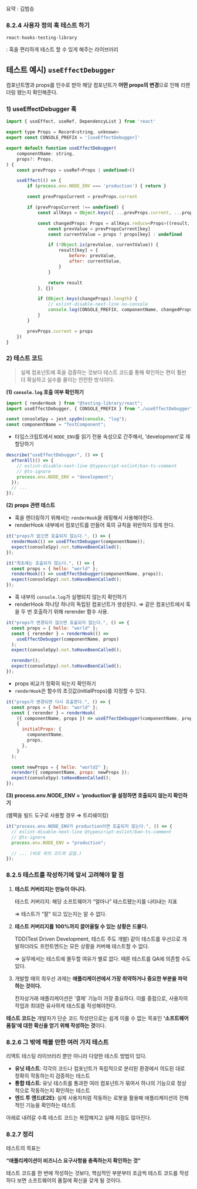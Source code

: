 요약 : 김범승

### 8.2.4 사용자 정의 훅 테스트 하기

`react-hooks-testing-library`

: 훅을 편리하게 테스트 할 수 있게 해주는 라이브러리

## 테스트 예시) `useEffectDebugger`

컴포넌트명과 props를 인수로 받아 해당 컴포넌트가 **어떤 props의 변경**으로 인해 리렌더링 됐는지 확인해준다.

### 1) useEffectDebugger 훅

```jsx
import { useEffect, useRef, DependencyList } from 'react'

export type Props = Record<string, unknown>
export const CONSOLE_PREFIX = '[useEffectDebugger]'

export default function useEffectDebugger(
	componentName: string,
	props?: Props,
) {
	const prevProps = useRef<Props | undefined>()

	useEffect(() => {
		if (process.env.NODE_ENV === 'production') { return }

		const prevPropsCurrent = prevProps.current

		if (prevPropsCurrent !== undefined) {
			const allKeys = Object.keys({ ...prevProps.current, ...props })

			const changedProps: Props = allKeys.reduce<Props>((result, key) => {
				const prevValue = prevPropsCurrent[key]
				const currentValue = props ? props[key] : undefined

				if (!Object.is(prevValue, currentValue)) {
					result[key] = {
						before: prevValue,
						after: currentValue,
					}
				}

				return result
			}, {})

			if (Object.keys(changeProps).length) {
				// eslint-disable-next-line no-console
				console.log(CONSOLE_PREFIX, componentName, changedProps)
			}
		}

		prevProps.current = props
	})
}
```

### 2) 테스트 코드

> 실제 컴포넌트에 훅을 검증하는 것보다 테스트 코드를 통해 확인하는 편이 훨씬 더 확실하고 실수를 줄이는 안전한 방식이다.

**(1) `console.log` 호출 여부 확인하기**

```jsx
import { renderHook } from "@testing-library/react";
import useEffectDebugger, { CONSOLE_PREFIX } from "./useEffectDebugger";

const consoleSpy = jest.spyOn(console, "log");
const componentName = "TestComponent";
```

- 타입스크립트에서 `NODE_ENV`를 읽기 전용 속성으로 간주해서, ‘development’로 재할당하기

```jsx
describe("useEffectDebugger", () => {
  afterAll(() => {
    // eslint-disable-next-line @typescript-eslint/ban-ts-comment
    // @ts-ignore
    process.env.NODE_ENV = "development";
  });
  // ...
});
```

**(2) props 관련 테스트**

- 훅을 렌더링하기 위해서는 `renderHook`을 래핑해서 사용해야한다.
- renderHook 내부에서 컴포넌트를 만들어 훅의 규칙을 위반하지 않게 한다.

```jsx
it("props가 없으면 호출되지 않는다.", () => {
  renderHook(() => useEffectDebugger(componentName));
  expect(consoleSpy).not.toHaveBeenCalled();
});

it("최초에는 호출되지 않는다.", () => {
  const props = { hello: "world" };
  renderHook(() => useEffectDebugger(componentName, props));
  expect(consoleSpy).not.toHaveBeenCalled();
});
```

- 훅 내부의 `console.log`가 실행되지 않는지 확인하기
- renderHook 하나당 하나의 독립된 컴포넌트가 생성된다.
  ⇒ 같은 컴포넌트에서 훅을 두 번 호출하기 위해 rerender 함수 사용.

```jsx
it("props가 변경되지 않으면 호출되지 않는다.", () => {
  const props = { hello: "world" };
  const { rerender } = renderHook(() =>
    useEffectDebugger(componentName, props)
  );
  expect(consoleSpy).not.toHaveBeenCalled();

  rerender();
  expect(consoleSpy).not.toHaveBeenCalled();
});
```

- props 비교가 정확히 되는지 확인하기
- `renderHook`은 함수의 초깃값(initialProps)를 지정할 수 있다.

```jsx
it("props가 변경되면 다시 호출한다.", () => {
  const props = { hello: "world" };
  const { rerender } = renderHook(
    ({ componentName, props }) => useEffectDebugger(componentName, props),
    {
      initialProps: {
        componentName,
        props,
      },
    }
  );

  const newProps = { hello: "world2" };
  rerender({ componentName, props: newProps });
  expect(consoleSpy).toHaveBeenCalled();
});
```

**(3) process.env.NODE_ENV = ‘production’을 설정하면 호출되지 않는지 확인하기**

(웹팩을 빌드 도구로 사용할 경우 ⇒ 트리쉐이킹)

```jsx
it("process.env.NODE_ENV가 production이면 호출되지 않는다.", () => {
  // eslint-disable-next-line @typescript-eslint/ban-ts-comment
  // @ts-ignore
  process.env.NODE_ENV = "production";

  // ... (바로 위의 코드와 같음.)
});
```

### 8.2.5 테스트를 작성하기에 앞서 고려해야 할 점

1. **테스트 커버리지는 만능이 아니다.**

   테스트 커버리지: 해당 소프트웨어가 “얼마나” 테스트됐는지를 나타내는 지표

   ⇒ 테스트가 “잘” 되고 있는지는 알 수 없다.

1. **테스트 커버리지를 100%까지 끌어올릴 수 있는 상황은 드물다.**

   TDD(Test Driven Development, 테스트 주도 개발) 같이 테스트를 우선으로 개발하더라도 프런트엔드는 모든 상황을 커버해 테스트할 수 없다.

   ⇒ 실무에서는 테스트에 몰두할 여유가 별로 없다. 때론 테스트를 QA에 의존할 수도 있다.

1. 개발할 때의 최우선 과제는 **애플리케이션에서 가장 취약하거나 중요한 부분을 파악하는 것이다.**

   전자상거래 애플리케이션은 ‘결제’ 기능이 가장 중요하다. 이를 중점으로, 사용자의 작업과 최대한 유사하게 테스트를 작성해야한다.

**테스트 코드는** 개발자가 단순 코드 작성만으로는 쉽게 이룰 수 없는 목표인 **‘소프트웨어 품질’에 대한 확신을 얻기 위해 작성하는 것**이다.

### 8.2.6 그 밖에 해볼 만한 여러 가지 테스트

리액트 테스팅 라이브러리 뿐만 아니라 다양한 테스트 방법이 있다.

- **유닛 테스트**: 각각의 코드나 컴포넌트가 독립적으로 분리된 환경에서 의도된 대로 정확히 작동하는지 검증하는 테스트
- **통합 테스트**: 유닛 테스트를 통과한 여러 컴포넌트가 묶여서 하나의 기능으로 정상적으로 작동하는지 확인하는 테스트
- **엔드 투 엔드(E2E)**: 실제 사용자처럼 작동하는 로봇을 활용해 애플리케이션의 전체적인 기능을 확인하는 테스트

아래로 내려갈 수록 테스트 코드는 복잡해지고 실패 지점도 많아진다.

### 8.2.7 정리

테스트의 목표는

**“애플리케이션이 비즈니스 요구사항을 충족하는지 확인하는 것”**

테스트 코드를 한 번에 작성하는 것보다, 핵심적인 부분부터 조금씩 테스트 코드를 작성하다 보면 소프트웨어의 품질에 확신을 갖게 될 것이다.
